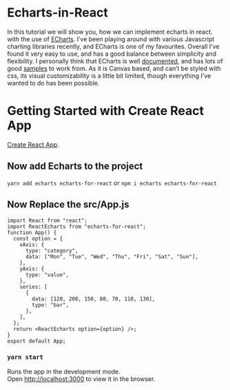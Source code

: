 # Echarts-in-React
In this tutorial we will show you, how we can implement echarts in react. with the use of [ECharts](https://echarts.apache.org/en/index.html). I’ve been playing around with various Javascript charting libraries recently, and ECharts is one of my favourites. Overall I’ve found it very easy to use, and has a good balance between simplicity and flexibility. I personally think that ECharts is well [documented](https://echarts.apache.org/handbook/en/get-started/), and has lots of good [samples](https://echarts.apache.org/examples/en/) to work from. As it is Canvas based, and can’t be styled with css, its visual customizability is a little bit limited, though everything I’ve wanted to do has been possible.


# Getting Started with Create React App

[Create React App](https://reactjs.org/docs/create-a-new-react-app.html).
## Now add Echarts to the project
`yarn add echarts echarts-for-react`
or 
`npm i echarts echarts-for-react`

## Now Replace the src/App.js

```
import React from "react";
import ReactEcharts from "echarts-for-react";
function App() {
  const option = {
    xAxis: {
      type: "category",
      data: ["Mon", "Tue", "Wed", "Thu", "Fri", "Sat", "Sun"],
    },
    yAxis: {
      type: "value",
    },
    series: [
      {
        data: [120, 200, 150, 80, 70, 110, 130],
        type: "bar",
      },
    ],
  };
  return <ReactEcharts option={option} />;
}
export default App;

```

### `yarn start`

Runs the app in the development mode.\
Open [http://localhost:3000](http://localhost:3000) to view it in the browser.
